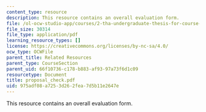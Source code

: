```yaml
---
content_type: resource
description: This resource contains an overall evaluation form.
file: /ol-ocw-studio-app/courses/2-tha-undergraduate-thesis-for-course-2-a-january-iap-2007/975adf08a7253d262fea7d5b11e2647e_proposal_check.pdf
file_size: 30314
file_type: application/pdf
learning_resource_types: []
license: https://creativecommons.org/licenses/by-nc-sa/4.0/
ocw_type: OCWFile
parent_title: Related Resources
parent_type: CourseSection
parent_uid: 66f10736-c178-b883-af93-97a73f6d1c09
resourcetype: Document
title: proposal_check.pdf
uid: 975adf08-a725-3d26-2fea-7d5b11e2647e
---
```

This resource contains an overall evaluation form.